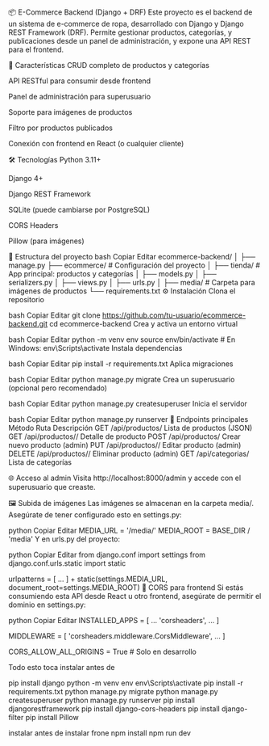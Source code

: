 📦 E-Commerce Backend (Django + DRF)
Este proyecto es el backend de un sistema de e-commerce de ropa, desarrollado con Django y Django REST Framework (DRF). Permite gestionar productos, categorías, y publicaciones desde un panel de administración, y expone una API REST para el frontend.

🚀 Características
CRUD completo de productos y categorías

API RESTful para consumir desde frontend

Panel de administración para superusuario

Soporte para imágenes de productos

Filtro por productos publicados

Conexión con frontend en React (o cualquier cliente)

🛠️ Tecnologías
Python 3.11+

Django 4+

Django REST Framework

SQLite (puede cambiarse por PostgreSQL)

CORS Headers

Pillow (para imágenes)

📁 Estructura del proyecto
bash
Copiar
Editar
ecommerce-backend/
│
├── manage.py
├── ecommerce/             # Configuración del proyecto
│
├── tienda/                # App principal: productos y categorías
│   ├── models.py
│   ├── serializers.py
│   ├── views.py
│   ├── urls.py
│
├── media/                 # Carpeta para imágenes de productos
└── requirements.txt
⚙️ Instalación
Clona el repositorio

bash
Copiar
Editar
git clone https://github.com/tu-usuario/ecommerce-backend.git
cd ecommerce-backend
Crea y activa un entorno virtual

bash
Copiar
Editar
python -m venv env
source env/bin/activate  # En Windows: env\Scripts\activate
Instala dependencias

bash
Copiar
Editar
pip install -r requirements.txt
Aplica migraciones

bash
Copiar
Editar
python manage.py migrate
Crea un superusuario (opcional pero recomendado)

bash
Copiar
Editar
python manage.py createsuperuser
Inicia el servidor

bash
Copiar
Editar
python manage.py runserver
🔗 Endpoints principales
Método	Ruta	Descripción
GET	/api/productos/	Lista de productos (JSON)
GET	/api/productos/<id>/	Detalle de producto
POST	/api/productos/	Crear nuevo producto (admin)
PUT	/api/productos/<id>/	Editar producto (admin)
DELETE	/api/productos/<id>/	Eliminar producto (admin)
GET	/api/categorias/	Lista de categorías

🌐 Acceso al admin
Visita http://localhost:8000/admin y accede con el superusuario que creaste.

🖼️ Subida de imágenes
Las imágenes se almacenan en la carpeta media/. Asegúrate de tener configurado esto en settings.py:

python
Copiar
Editar
MEDIA_URL = '/media/'
MEDIA_ROOT = BASE_DIR / 'media'
Y en urls.py del proyecto:

python
Copiar
Editar
from django.conf import settings
from django.conf.urls.static import static

urlpatterns = [
    ...
] + static(settings.MEDIA_URL, document_root=settings.MEDIA_ROOT)
🔐 CORS para frontend
Si estás consumiendo esta API desde React u otro frontend, asegúrate de permitir el dominio en settings.py:

python
Copiar
Editar
INSTALLED_APPS = [
    ...
    'corsheaders',
    ...
]

MIDDLEWARE = [
    'corsheaders.middleware.CorsMiddleware',
    ...
]

CORS_ALLOW_ALL_ORIGINS = True  # Solo en desarrollo

Todo esto toca instalar antes de 

pip install django
python -m venv env
env\Scripts\activate
pip install -r requirements.txt
python manage.py migrate
python manage.py createsuperuser
python manage.py runserver
pip install djangorestframework
pip install django-cors-headers
pip install django-filter
pip install Pillow

instalar antes de instalar
frone
npm install
npm run dev